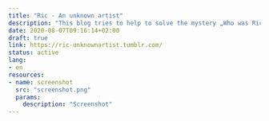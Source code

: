 ```yaml
---
title: "Ric - An unknown artist"
description: "This blog tries to help to solve the mystery „Who was Ric?“"
date: 2020-08-07T09:16:14+02:00
draft: true
link: https://ric-unknownartist.tumblr.com/
status: active
lang:
- en
resources:
- name: screenshot
  src: "screenshot.png"
  params:
    description: "Screenshot"
---
```

